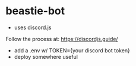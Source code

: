 # beastie-bot

* uses discord.js

Follow the process at: https://discordjs.guide/

* add a .env w/ TOKEN={your discord bot token}
* deploy somewhere useful
